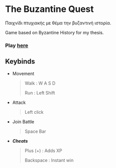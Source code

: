 # The Buzantine Quest 

Παιχνίδι πτυχιακής με θέμα την βυζαντινή ιστορία.

Game based on Byzantine History for my thesis.


### Play [here](https://xristostafarlis.github.io/Byzantine/Build/index.html)

## **Keybinds**
- Movement 
  > Walk : W A S D
  >
  > Run : Left Shift
- Attack
  > Left click
- Join Battle
  > Space Bar


- ***Cheats***
  > Plus (+) : Adds XP
  >
  > Backspace : Instant win
